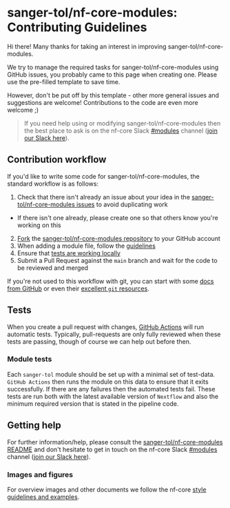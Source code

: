 # sanger-tol/nf-core-modules: Contributing Guidelines

Hi there!
Many thanks for taking an interest in improving sanger-tol/nf-core-modules.

We try to manage the required tasks for sanger-tol/nf-core-modules using GitHub issues, you probably came to this page when creating one.
Please use the pre-filled template to save time.

However, don't be put off by this template - other more general issues and suggestions are welcome!
Contributions to the code are even more welcome ;)

> If you need help using or modifying sanger-tol/nf-core-modules then the best place to ask is on the nf-core Slack [#modules](https://nfcore.slack.com/channels/modules) channel ([join our Slack here](https://nf-co.re/join/slack)).

## Contribution workflow

If you'd like to write some code for sanger-tol/nf-core-modules, the standard workflow is as follows:

1. Check that there isn't already an issue about your idea in the [sanger-tol/nf-core-modules issues](https://github.com/sanger-tol/nf-core-modules/issues) to avoid duplicating work

- If there isn't one already, please create one so that others know you're working on this

2. [Fork](https://help.github.com/en/github/getting-started-with-github/fork-a-repo) the [sanger-tol/nf-core-modules repository](https://github.com/sanger-tol/nf-core-modules) to your GitHub account
3. When adding a module file, follow the [guidelines](https://github.com/sanger-tol/nf-core-modules#adding-a-new-module-file)
4. Ensure that [tests are working locally](https://github.com/sanger-tol/nf-core-modules#running-tests-locally)
5. Submit a Pull Request against the `main` branch and wait for the code to be reviewed and merged

If you're not used to this workflow with git, you can start with some [docs from GitHub](https://help.github.com/en/github/collaborating-with-issues-and-pull-requests) or even their [excellent `git` resources](https://try.github.io/).

## Tests

When you create a pull request with changes, [GitHub Actions](https://github.com/features/actions) will run automatic tests.
Typically, pull-requests are only fully reviewed when these tests are passing, though of course we can help out before then.

### Module tests

Each `sanger-tol` module should be set up with a minimal set of test-data.
`GitHub Actions` then runs the module on this data to ensure that it exits successfully.
If there are any failures then the automated tests fail.
These tests are run both with the latest available version of `Nextflow` and also the minimum required version that is stated in the pipeline code.

## Getting help

For further information/help, please consult the [sanger-tol/nf-core-modules README](https://github.com/sanger-tol/nf-core-modules) and don't hesitate to get in touch on the nf-core Slack [#modules](https://nfcore.slack.com/channels/modules) channel ([join our Slack here](https://nf-co.re/join/slack)).

### Images and figures

For overview images and other documents we follow the nf-core [style guidelines and examples](https://nf-co.re/developers/design_guidelines).
